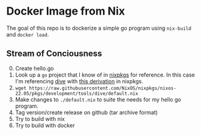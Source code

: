 
# Docker Image from Nix

The goal of this repo is to dockerize a simple go program using `nix-build` and `docker load`.

## Stream of Conciousness
0. Create hello.go
1. Look up a `go` project that I know of in [nixpkgs](https://github.com/NixOS/nixpkgs) for reference. In this case I'm referencing [dive](https://github.com/wagoodman/dive) with [this derivation](https://github.com/NixOS/nixpkgs/blob/b542cc75fa03a3a29350d4c3b69739e946268a93/pkgs/development/tools/dive/default.nix) in nixpkgs.
2. `wget https://raw.githubusercontent.com/NixOS/nixpkgs/nixos-22.05/pkgs/development/tools/dive/default.nix`
3. Make changes to `./default.nix` to suite the needs for my hello go program.
4. Tag version/create release on github (tar archive format)
5. Try to build with nix
6. Try to build with docker

